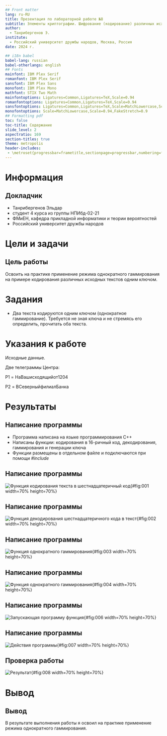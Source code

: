 ```yaml
---
## Front matter
lang: ru-RU
title: Презентация по лабораторной работе №8
subtitle: Элементы криптографии. Шифрование (кодирование) различных исходных текстов одним ключом
author:
  - Танрибергенов Э.
institute:
  - Российский университет дружбы народов, Москва, Россия
date: 2024 г.

## i18n babel
babel-lang: russian
babel-otherlangs: english
## Fonts
mainfont: IBM Plex Serif
romanfont: IBM Plex Serif
sansfont: IBM Plex Sans
monofont: IBM Plex Mono
mathfont: STIX Two Math
mainfontoptions: Ligatures=Common,Ligatures=TeX,Scale=0.94
romanfontoptions: Ligatures=Common,Ligatures=TeX,Scale=0.94
sansfontoptions: Ligatures=Common,Ligatures=TeX,Scale=MatchLowercase,Scale=0.94
monofontoptions: Scale=MatchLowercase,Scale=0.94,FakeStretch=0.9
## Formatting pdf
toc: false
toc-title: Содержание
slide_level: 2
aspectratio: 169
section-titles: true
theme: metropolis
header-includes:
 - \metroset{progressbar=frametitle,sectionpage=progressbar,numbering=fraction}
---
```


# Информация

## Докладчик

  - Танрибергенов Эльдар
  - студент 4 курса из группы НПИбд-02-21
  - ФМиЕН, кафедра прикладной информатики и теории вероятностей
  - Российский университет дружбы народов


# Цели и задачи

## Цель работы

Освоить на практике применение режима однократного гаммирования на примере кодирования различных исходных текстов одним ключом.

# Задания

- Два текста кодируются одним ключом (однократное гаммирование). Требуется не зная ключа и не стремясь его определить, прочитать оба текста.

# Указания к работе

Исходные данные.

Две телеграммы Центра:

P1 = НаВашисходящийот1204

P2 = ВСеверныйфилиалБанка

# Результаты


## Написание программы

- Программа написана на языке программирования С++
- Написаны функции: кодирования в 16-ричный код, декодирования, гаммирования и генерации ключа
- Функции размещены в отдельном файле и подключаются при помощи *#include*

## Написание программы

![Функция кодирования текста в шестнадцатеричный код](../images/1.png){#fig:001 width=70% height=70%}


## Написание программы

![Функция декодирования шестнадцатеричного кода в текст](../images/2.png){#fig:002 width=70% height=70%}


## Написание программы

![Функция однократного гаммирования](../images/3.1.png){#fig:003 width=70% height=70%}

## Написание программы

![Функция однократного гаммирования](../images/3.2.png){#fig:004 width=70% height=70%}


## Написание программы

![Запускающая программу функция](../images/4.png){#fig:006 width=70% height=70%}

## Написание программы

![Действия программы](../images/5.png){#fig:007 width=70% height=70%}


## Проверка работы

![Результат](../images/6.png){#fig:008 width=70% height=70%}


# Вывод
  
## Вывод

 В результате выполнения работы я освоил на практике применение режима однократного гаммирования.